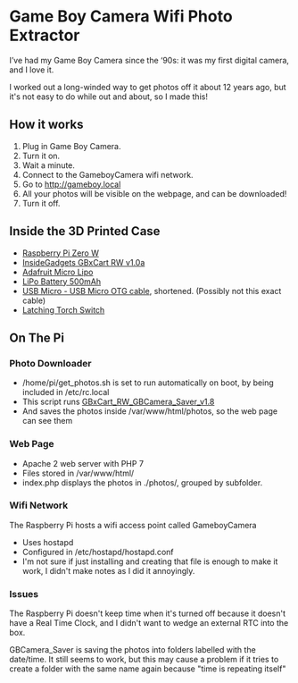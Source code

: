 
# Game Boy Camera Wifi Photo Extractor
I’ve had my Game Boy Camera since the ‘90s: it was my first digital camera, and I love it.

I worked out a long-winded way to get photos off it about 12 years ago, but it's not easy to do while out and about, so I made this!

## How it works

 1. Plug in Game Boy Camera.
 2. Turn it on.
 3. Wait a minute.
 4. Connect to the GameboyCamera wifi network.
 5. Go to http://gameboy.local
 6. All your photos will be visible on the webpage, and can be downloaded!
 7. Turn it off.

## Inside the 3D Printed Case
 - [Raspberry Pi Zero W](https://www.raspberrypi.org/products/raspberry-pi-zero-w/)
 - [InsideGadgets GBxCart RW v1.0a](https://www.gbxcart.com/)
 - [Adafruit Micro Lipo](https://www.adafruit.com/product/1904)
 - [LiPo Battery 500mAh](https://shop.pimoroni.com/products/lipo-battery-pack?variant=20429082055)
 - [USB Micro - USB Micro OTG cable](https://thepihut.com/products/micro-usb-to-micro-usb-otg-cable-10-12-25-30cm-long), shortened. (Possibly not this exact cable)
 - [Latching Torch Switch](https://www.ebay.co.uk/itm/184567179734?hash=item2af90fa9d6:g:x~IAAOSwrU1a~j8y)

## On The Pi
### Photo Downloader
 - /home/pi/get_photos.sh is set to run automatically on boot, by being included in /etc/rc.local
 - This script runs [GBxCart_RW_GBCamera_Saver_v1.8](https://github.com/insidegadgets/GBxCart-RW/tree/master/Interface_Programs)
 - And saves the photos inside /var/www/html/photos, so the web page can see them

### Web Page
 - Apache 2 web server with PHP 7
 - Files stored in /var/www/html/
 - index.php displays the photos in ./photos/, grouped by subfolder.

### Wifi Network
The Raspberry Pi hosts a wifi access point called GameboyCamera

 - Uses hostapd
 - Configured in /etc/hostapd/hostapd.conf
 - I'm not sure if just installing and creating that file is enough to make it work, I didn't make notes as I did it annoyingly.

### Issues
The Raspberry Pi doesn't keep time when it's turned off because it doesn't have a Real Time Clock, and I didn't want to wedge an external RTC into the box.

GBCamera_Saver is saving the photos into folders labelled with the date/time. It still seems to work, but this may cause a problem if it tries to create a folder with the same name again because "time is repeating itself"
